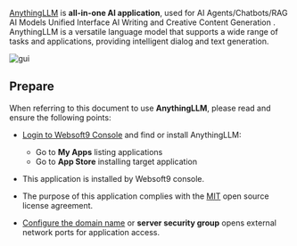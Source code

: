 [AnythingLLM](https://anythingllm.com/) is **all-in-one AI application**, used for AI Agents/Chatbots/RAG AI Models Unified Interface AI Writing and Creative Content Generation . AnythingLLM is a versatile language model that supports a wide range of tasks and applications, providing intelligent dialog and text generation.


![gui](http://libs.websoft9.com/Websoft9/DocsPicture/zh/anythingllm/anythingllm-gui-websoft9.png)


## Prepare

When referring to this document to use **AnythingLLM**, please read and ensure the following points:

- [Login to Websoft9 Console](./login-console) and find or install AnythingLLM:
  - Go to **My Apps** listing applications 
  - Go to **App Store** installing target application

- This application is installed by Websoft9 console.


- The purpose of this application complies with the [MIT](https://opensource.org/licenses/MIT) open source license agreement.


- [Configure the domain name](./domain-set) or **server security group** opens external network ports for application access.